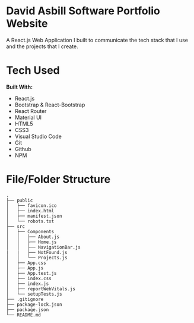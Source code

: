 # David Asbill Software Portfolio Website

A React.js Web Application I built to communicate the tech stack that I use and the projects that I create.

# Tech Used

**Built With:**

- React.js
- Bootstrap & React-Bootstrap
- React Router
- Material UI
- HTML5
- CSS3
- Visual Studio Code
- Git
- Github
- NPM

# File/Folder Structure

```
.
├── public
│   ├── favicon.ico
│   ├── index.html
│   ├── manifest.json
│   └── robots.txt
├── src
│   ├── Components
│   │   ├── About.js
│   │   ├── Home.js
│   │   ├── NavigationBar.js
|   |   ├── NotFound.js
│   │   └── Projects.js
│   ├── App.css
│   ├── App.js
│   ├── App.test.js
│   ├── index.css
│   ├── index.js
│   ├── reportWebVitals.js
│   └── setupTests.js
├── .gitignore
├── package-lock.json
├── package.json
└── README.md
```
